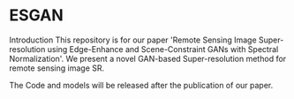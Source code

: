 # ESGAN
Introduction
This repository is for our paper 'Remote Sensing Image Super-resolution using Edge-Enhance and Scene-Constraint GANs with Spectral Normalization'. We present a novel GAN-based Super-resolution method for remote sensing image SR.

The Code and models will be released after the publication of our paper.
